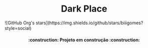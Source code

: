 <h1 align="center"> Dark Place </h1> ![GitHub Org's stars](https://img.shields.io/github/stars/biiigomes?style=social)

<h4 align="center"> 
    :construction:  Projeto em construção  :construction:
</h4>
